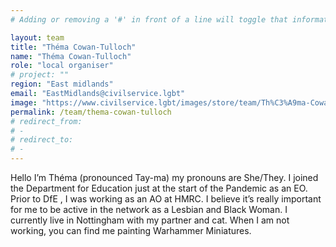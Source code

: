 ```yaml
---
# Adding or removing a '#' in front of a line will toggle that information off and on from being processed. 

layout: team
title: "Théma Cowan-Tulloch"
name: "Théma Cowan-Tulloch"
role: "local organiser"
# project: ""
region: "East midlands"
email: "EastMidlands@civilservice.lgbt"
image: "https://www.civilservice.lgbt/images/store/team/Th%C3%A9ma-Cowan-Tulloch.jpeg.jpg"
permalink: /team/thema-cowan-tulloch
# redirect_from: 
# - 
# redirect_to: 
# - 
---
```


Hello I’m Théma (pronounced Tay-ma) my pronouns are She/They. I joined  the Department for Education just at the start of the Pandemic as an EO. Prior to DfE , I was working as an AO at HMRC. I believe it’s really important for me to be active in the network as a Lesbian and Black Woman. I currently live in  Nottingham with my partner and cat. When I am not working, you can find me painting Warhammer Miniatures.
